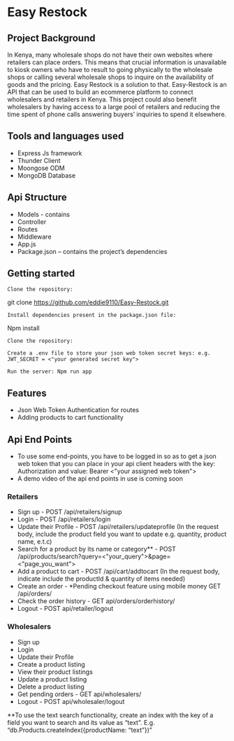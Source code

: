 # Easy Restock
## Project Background
In Kenya, many wholesale shops do not have their own websites where retailers can place orders. This means that crucial information is unavailable to kiosk owners who have to result to going physically to the wholesale shops or calling several wholesale shops to inquire on the availability of goods and the pricing.
Easy Restock is a solution to that. Easy-Restock is an API that can be used to build an ecommerce platform to connect wholesalers and retailers in Kenya. 
This project could also benefit wholesalers by having access to a large pool of retailers and reducing the time spent of phone calls answering buyers’ inquiries to spend it elsewhere. 

## Tools and languages used
  -	Express Js framework
  -	Thunder Client
  -	Moongose ODM
  -	MongoDB Database

## Api Structure
  -	Models - contains
  -	Controller
  -	Routes
  -	Middleware
  -	App.js
  -	Package.json – contains the project’s dependencies


## Getting started

    Clone the repository:

git clone https://github.com/eddie9110/Easy-Restock.git

    Install dependencies present in the package.json file:

Npm install

    Clone the repository:

    Create a .env file to store your json web token secret keys: e.g. JWT_SECRET = <"your generated secret key">

    Run the server: Npm run app





## Features
- Json Web Token Authentication for routes
- Adding products to cart functionality




## Api End Points
- To use some end-points, you have to be logged in so as to get a json web token that you can place in your api client headers with the key: Authorization and value: Bearer <"your assigned web token">
- A demo video of the api end points in use is coming soon

### Retailers
  -	Sign up - POST /api/retailers/signup
  -	Login - POST /api/retailers/login
  -	Update their Profile - POST /api/retailers/updateprofile (In the request body, include the product field you want to update e.g. quantity, product name, e.t.c)
  -	Search for a product by its name or category** - POST /api/products/search?query=<"your_query">&page=<"page_you_want">
  -	Add a product to cart - POST /api/cart/addtocart (In the request body, indicate include the productId & quantity of items needed)
  - Create an order - *Pending checkout feature using mobile money GET /api/orders/
  -	Check the order history - GET api/orders/orderhistory/
  -	Logout - POST api/retailer/logout


### Wholesalers
  -	Sign up 
  -	Login
  -	Update their Profile
  -	Create a product listing
  -	View their product listings
  -	Update a product listing
  -	Delete a product listing
  -	Get pending orders - GET api/wholesalers/
  -	Logout - POST api/wholesaler/logout


**To use the text search functionality, create an index with the key of a field you want to search and its value as “text”. E.g.   “db.Products.createIndex({productName: “text”})”
